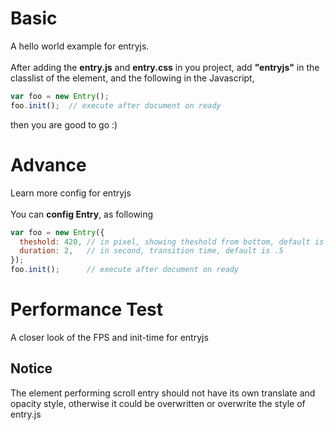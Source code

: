 # Basic
A hello world example for entryjs. <br/><br/>
After adding the **entry.js** and **entry.css** in you project, add **"entryjs"** in the classlist of the element, and the following in the Javascript, 
```js
var foo = new Entry();
foo.init();  // execute after document on ready
```
then you are good to go :)

# Advance
Learn more config for entryjs <br/><br/>
You can **config Entry**, as following
```js
var foo = new Entry({
  theshold: 420, // in pixel, showing theshold from bottom, default is 200
  duration: 2,   // in second, transition time, default is .5
});
foo.init();      // execute after document on ready
```

# Performance Test
A closer look of the FPS and init-time for entryjs

## Notice
The element performing scroll entry should not have its own translate and opacity style, otherwise it could be overwritten or overwrite the style of entry.js

